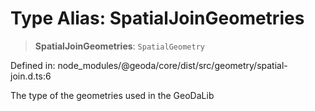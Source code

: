 # Type Alias: SpatialJoinGeometries

> **SpatialJoinGeometries**: `SpatialGeometry`

Defined in: node\_modules/@geoda/core/dist/src/geometry/spatial-join.d.ts:6

The type of the geometries used in the GeoDaLib
